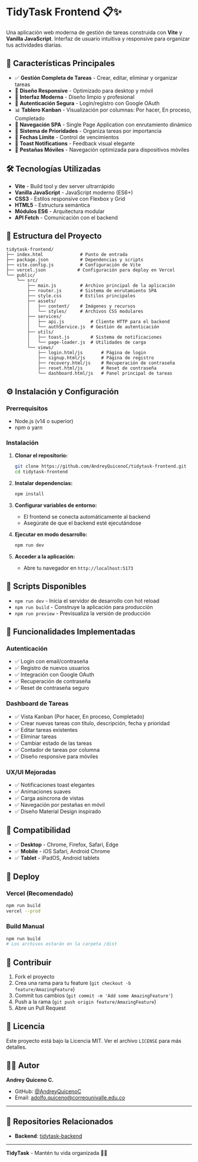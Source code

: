 # TidyTask Frontend 📋✨

Una aplicación web moderna de gestión de tareas construida con **Vite** y **Vanilla JavaScript**. Interfaz de usuario intuitiva y responsive para organizar tus actividades diarias.

## 🚀 Características Principales

- ✅ **Gestión Completa de Tareas** - Crear, editar, eliminar y organizar tareas
- 📱 **Diseño Responsive** - Optimizado para desktop y móvil
- 🎨 **Interfaz Moderna** - Diseño limpio y profesional
- 🔐 **Autenticación Segura** - Login/registro con Google OAuth
- 📊 **Tablero Kanban** - Visualización por columnas: Por hacer, En proceso, Completado
- 🔄 **Navegación SPA** - Single Page Application con enrutamiento dinámico
- 🎯 **Sistema de Prioridades** - Organiza tareas por importancia
- 📅 **Fechas Límite** - Control de vencimientos
- 🌙 **Toast Notifications** - Feedback visual elegante
- 📱 **Pestañas Móviles** - Navegación optimizada para dispositivos móviles

## 🛠️ Tecnologías Utilizadas

- **Vite** - Build tool y dev server ultrarrápido
- **Vanilla JavaScript** - JavaScript moderno (ES6+)
- **CSS3** - Estilos responsive con Flexbox y Grid
- **HTML5** - Estructura semántica
- **Módulos ES6** - Arquitectura modular
- **API Fetch** - Comunicación con el backend

## 📁 Estructura del Proyecto

```
tidytask-frontend/
├── index.html              # Punto de entrada
├── package.json            # Dependencias y scripts
├── vite.config.js          # Configuración de Vite
├── vercel.json            # Configuración para deploy en Vercel
└── public/
    └── src/
        ├── main.js         # Archivo principal de la aplicación
        ├── router.js       # Sistema de enrutamiento SPA
        ├── style.css       # Estilos principales
        ├── assets/
        │   ├── content/    # Imágenes y recursos
        │   └── styles/     # Archivos CSS modulares
        ├── services/
        │   ├── api.js          # Cliente HTTP para el backend
        │   └── authService.js  # Gestión de autenticación
        ├── utils/
        │   ├── toast.js        # Sistema de notificaciones
        │   └── page-loader.js  # Utilidades de carga
        └── views/
            ├── login.html/js       # Página de login
            ├── signup.html/js      # Página de registro
            ├── recovery.html/js    # Recuperación de contraseña
            ├── reset.html/js       # Reset de contraseña
            └── dashboard.html/js   # Panel principal de tareas
```

## ⚙️ Instalación y Configuración

### Prerrequisitos
- Node.js (v14 o superior)
- npm o yarn

### Instalación

1. **Clonar el repositorio:**
   ```bash
   git clone https://github.com/AndreyQuicenoC/tidytask-frontend.git
   cd tidytask-frontend
   ```

2. **Instalar dependencias:**
   ```bash
   npm install
   ```

3. **Configurar variables de entorno:**
   - El frontend se conecta automáticamente al backend
   - Asegúrate de que el backend esté ejecutándose

4. **Ejecutar en modo desarrollo:**
   ```bash
   npm run dev
   ```

5. **Acceder a la aplicación:**
   - Abre tu navegador en `http://localhost:5173`

## 🔧 Scripts Disponibles

- `npm run dev` - Inicia el servidor de desarrollo con hot reload
- `npm run build` - Construye la aplicación para producción
- `npm run preview` - Previsualiza la versión de producción

## 🌟 Funcionalidades Implementadas

### Autenticación
- ✅ Login con email/contraseña
- ✅ Registro de nuevos usuarios
- ✅ Integración con Google OAuth
- ✅ Recuperación de contraseña
- ✅ Reset de contraseña seguro

### Dashboard de Tareas
- ✅ Vista Kanban (Por hacer, En proceso, Completado)
- ✅ Crear nuevas tareas con título, descripción, fecha y prioridad
- ✅ Editar tareas existentes
- ✅ Eliminar tareas
- ✅ Cambiar estado de las tareas
- ✅ Contador de tareas por columna
- ✅ Diseño responsive para móviles

### UX/UI Mejoradas
- ✅ Notificaciones toast elegantes
- ✅ Animaciones suaves
- ✅ Carga asíncrona de vistas
- ✅ Navegación por pestañas en móvil
- ✅ Diseño Material Design inspirado

## 📱 Compatibilidad

- ✅ **Desktop** - Chrome, Firefox, Safari, Edge
- ✅ **Mobile** - iOS Safari, Android Chrome
- ✅ **Tablet** - iPadOS, Android tablets

## 🚀 Deploy

### Vercel (Recomendado)
```bash
npm run build
vercel --prod
```

### Build Manual
```bash
npm run build
# Los archivos estarán en la carpeta /dist
```

## 🤝 Contribuir

1. Fork el proyecto
2. Crea una rama para tu feature (`git checkout -b feature/AmazingFeature`)
3. Commit tus cambios (`git commit -m 'Add some AmazingFeature'`)
4. Push a la rama (`git push origin feature/AmazingFeature`)
5. Abre un Pull Request

## 📝 Licencia

Este proyecto está bajo la Licencia MIT. Ver el archivo `LICENSE` para más detalles.

## 👨‍💻 Autor

**Andrey Quiceno C.**
- GitHub: [@AndreyQuicenoC](https://github.com/AndreyQuicenoC)
- Email: adolfo.quiceno@correounivalle.edu.co

---

## 🔗 Repositories Relacionados

- **Backend**: [tidytask-backend](https://github.com/AndreyQuicenoC/tidytask-backend)

---

**TidyTask** - Mantén tu vida organizada 🎯✨
